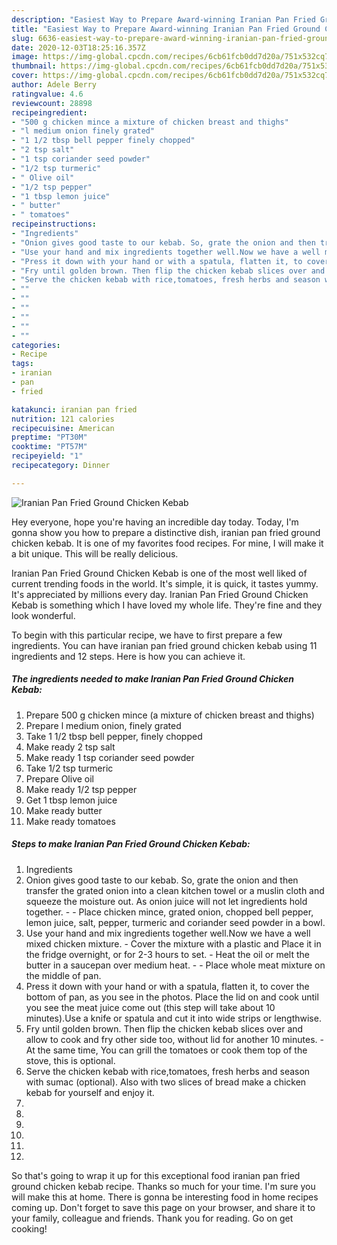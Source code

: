 ```yaml
---
description: "Easiest Way to Prepare Award-winning Iranian Pan Fried Ground Chicken Kebab"
title: "Easiest Way to Prepare Award-winning Iranian Pan Fried Ground Chicken Kebab"
slug: 6636-easiest-way-to-prepare-award-winning-iranian-pan-fried-ground-chicken-kebab
date: 2020-12-03T18:25:16.357Z
image: https://img-global.cpcdn.com/recipes/6cb61fcb0dd7d20a/751x532cq70/iranian-pan-fried-ground-chicken-kebab-recipe-main-photo.jpg
thumbnail: https://img-global.cpcdn.com/recipes/6cb61fcb0dd7d20a/751x532cq70/iranian-pan-fried-ground-chicken-kebab-recipe-main-photo.jpg
cover: https://img-global.cpcdn.com/recipes/6cb61fcb0dd7d20a/751x532cq70/iranian-pan-fried-ground-chicken-kebab-recipe-main-photo.jpg
author: Adele Berry
ratingvalue: 4.6
reviewcount: 28898
recipeingredient:
- "500 g chicken mince a mixture of chicken breast and thighs"
- "l medium onion finely grated"
- "1 1/2 tbsp bell pepper finely chopped"
- "2 tsp salt"
- "1 tsp coriander seed powder"
- "1/2 tsp turmeric"
- " Olive oil"
- "1/2 tsp pepper"
- "1 tbsp lemon juice"
- " butter"
- " tomatoes"
recipeinstructions:
- "Ingredients"
- "Onion gives good taste to our kebab. So, grate the onion and then transfer the grated onion into a clean kitchen towel or a muslin cloth and squeeze the moisture out. As onion juice will not let ingredients hold together.   Place chicken mince, grated onion, chopped bell pepper, lemon juice, salt, pepper, turmeric and coriander seed powder in a bowl."
- "Use your hand and mix ingredients together well.Now we have a well mixed chicken mixture.  Cover the mixture with a plastic and Place it in the fridge overnight, or for 2-3 hours to set. Heat the oil or melt the butter in a saucepan over medium heat.  Place whole meat mixture on the middle of pan."
- "Press it down with your hand or with a spatula, flatten it, to cover the bottom of pan, as you see in the photos. Place the lid on and cook until you see the meat juice come out (this step will take about 10 minutes).Use a knife or spatula and cut it into wide strips or lengthwise."
- "Fry until golden brown. Then flip the chicken kebab slices over and allow to cook and fry other side too, without lid for another 10 minutes. At the same time, You can grill the tomatoes or cook them top of the stove, this is optional."
- "Serve the chicken kebab with rice,tomatoes, fresh herbs and season with sumac (optional). Also with two slices of bread make a chicken kebab for yourself and enjoy it."
- ""
- ""
- ""
- ""
- ""
- ""
categories:
- Recipe
tags:
- iranian
- pan
- fried

katakunci: iranian pan fried 
nutrition: 121 calories
recipecuisine: American
preptime: "PT30M"
cooktime: "PT57M"
recipeyield: "1"
recipecategory: Dinner

---
```



![Iranian Pan Fried Ground Chicken Kebab](https://img-global.cpcdn.com/recipes/6cb61fcb0dd7d20a/751x532cq70/iranian-pan-fried-ground-chicken-kebab-recipe-main-photo.jpg)

Hey everyone, hope you're having an incredible day today. Today, I'm gonna show you how to prepare a distinctive dish, iranian pan fried ground chicken kebab. It is one of my favorites food recipes. For mine, I will make it a bit unique. This will be really delicious.

Iranian Pan Fried Ground Chicken Kebab is one of the most well liked of current trending foods in the world. It's simple, it is quick, it tastes yummy. It's appreciated by millions every day. Iranian Pan Fried Ground Chicken Kebab is something which I have loved my whole life. They're fine and they look wonderful.




To begin with this particular recipe, we have to first prepare a few ingredients. You can have iranian pan fried ground chicken kebab using 11 ingredients and 12 steps. Here is how you can achieve it.

<!--inarticleads1-->

##### The ingredients needed to make Iranian Pan Fried Ground Chicken Kebab:

1. Prepare 500 g chicken mince (a mixture of chicken breast and thighs)
1. Prepare l medium onion, finely grated
1. Take 1 1/2 tbsp bell pepper, finely chopped
1. Make ready 2 tsp salt
1. Make ready 1 tsp coriander seed powder
1. Take 1/2 tsp turmeric
1. Prepare  Olive oil
1. Make ready 1/2 tsp pepper
1. Get 1 tbsp lemon juice
1. Make ready  butter
1. Make ready  tomatoes




<!--inarticleads2-->

##### Steps to make Iranian Pan Fried Ground Chicken Kebab:

1. Ingredients
1. Onion gives good taste to our kebab. So, grate the onion and then transfer the grated onion into a clean kitchen towel or a muslin cloth and squeeze the moisture out. As onion juice will not let ingredients hold together.  -  - Place chicken mince, grated onion, chopped bell pepper, lemon juice, salt, pepper, turmeric and coriander seed powder in a bowl.
1. Use your hand and mix ingredients together well.Now we have a well mixed chicken mixture.  - Cover the mixture with a plastic and Place it in the fridge overnight, or for 2-3 hours to set. - Heat the oil or melt the butter in a saucepan over medium heat. -  - Place whole meat mixture on the middle of pan.
1. Press it down with your hand or with a spatula, flatten it, to cover the bottom of pan, as you see in the photos. Place the lid on and cook until you see the meat juice come out (this step will take about 10 minutes).Use a knife or spatula and cut it into wide strips or lengthwise.
1. Fry until golden brown. Then flip the chicken kebab slices over and allow to cook and fry other side too, without lid for another 10 minutes. - At the same time, You can grill the tomatoes or cook them top of the stove, this is optional.
1. Serve the chicken kebab with rice,tomatoes, fresh herbs and season with sumac (optional). Also with two slices of bread make a chicken kebab for yourself and enjoy it.
1. 
1. 
1. 
1. 
1. 
1. 




So that's going to wrap it up for this exceptional food iranian pan fried ground chicken kebab recipe. Thanks so much for your time. I'm sure you will make this at home. There is gonna be interesting food in home recipes coming up. Don't forget to save this page on your browser, and share it to your family, colleague and friends. Thank you for reading. Go on get cooking!
